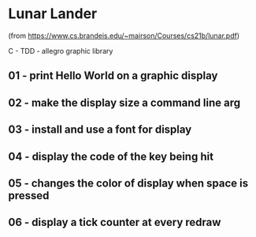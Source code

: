 # Lunar Lander
(from https://www.cs.brandeis.edu/~mairson/Courses/cs21b/lunar.pdf)

C - TDD - allegro graphic library

## 01 - print Hello World on a graphic display

## 02 - make the display size a command line arg

## 03 - install and use a font for display

## 04 - display the code of the key being hit

## 05 - changes the color of display when space is pressed

## 06 - display a tick counter at every redraw
